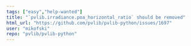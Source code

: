 ```yaml
---
tags: ["easy","help-wanted"]
title: "`pvlib.irradiance.poa_horizontal_ratio` should be removed"
html_url: "https://github.com/pvlib/pvlib-python/issues/1697"
user: "mikofski"
repo: "pvlib/pvlib-python"
---
```


